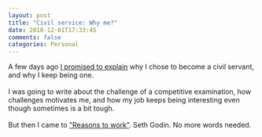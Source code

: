 ```yaml
---
layout: post
title: "Civil service: Why me?"
date: 2010-12-01T17:33:45
comments: false
categories: Personal
---
```


A few days ago <a href="http://gonfva.blogspot.com/2010/11/civil-service-how-to-improve.html">I promised to explain</a> why I chose to become a civil servant, and why I keep being one.
<br /><br />
I was going to write about the challenge of a competitive examination, how challenges motivates me, and how my job keeps being interesting even though sometimes is a bit tough.
<br /><br />
But then I came to <a href="http://sethgodin.typepad.com/seths_blog/2010/11/reasons-to-work.html">"Reasons to work"</a>. Seth Godin. No more words needed.
